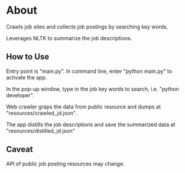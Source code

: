 # About
Crawls job sites and collects job postings by searching key words.

Leverages NLTK to summarize the job descriptions.

## How to Use
Entry point is "main.py". In command line, enter "python main.py" to activate the app.

In the pop-up window, type in the job key words to search, i.e. "python developer".

Web crawler graps the data from public resource and dumps at "resources/crawled_jd.json".

The app distills the job descriptions and save the summarized data at "resources/distilled_jd.json"

## Caveat
API of public job posting resources may change.